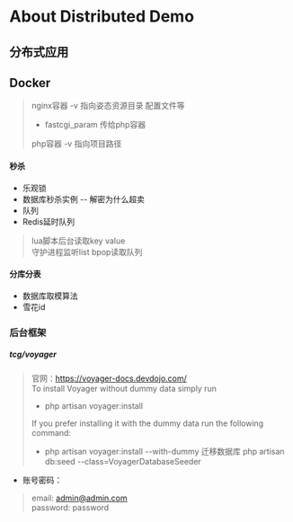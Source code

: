 # About Distributed Demo

## 分布式应用

## Docker
> nginx容器 -v 指向姿态资源目录 配置文件等
> - fastcgi_param 传给php容器
>     
> php容器 -v 指向项目路径

#### 秒杀
- 乐观锁 
- 数据库秒杀实例 -- 解密为什么超卖
- 队列
- Redis延时队列
> lua脚本后台读取key value    
> 守护进程监听list bpop读取队列

#### 分库分表
- 数据库取模算法
- 雪花id


### 后台框架
##### tcg/voyager

> 官网：https://voyager-docs.devdojo.com/  
> To install Voyager without dummy data simply run  
> - php artisan voyager:install  
>
> If you prefer installing it with the dummy data run the following command:   
> - php artisan voyager:install --with-dummy 
> 迁移数据库
> php artisan db:seed --class=VoyagerDatabaseSeeder

- 账号密码：
> email: admin@admin.com    
> password: password
